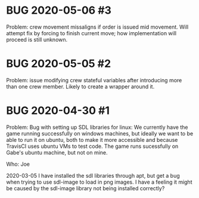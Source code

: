 # BUG 2020-05-06 #3
Problem: crew movement missaligns if order is issued mid movement. Will attempt fix by forcing to finish current move; how implementation will proceed is still unknown.

# BUG 2020-05-05 #2
Problem: issue modifying crew stateful variables after introducing more than one crew member. Likely to create a wrapper around it.

# BUG 2020-04-30 #1

Problem: Bug with setting up SDL libraries for linux: We currently have the game running successfully on windows machines, but ideally we want to be able to run it on ubuntu, both to make it more accessible and because TravisCI uses ubuntu VMs to test code. The game runs sucessfully on Gabe's ubuntu machine, but not on mine.

Who: Joe

2020-03-05  I have installed the sdl libraries through apt, but get a bug when trying to use sdl-image to load in png images. I have a feeling it might be caused by the sdl-image library not being installed correctly?